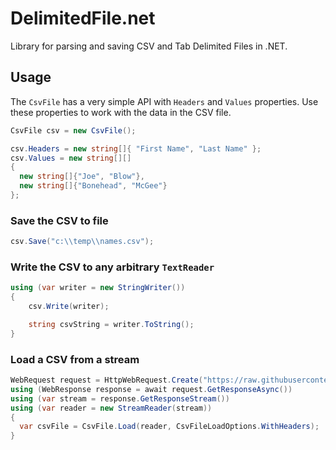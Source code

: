 # DelimitedFile.net
Library for parsing and saving CSV and Tab Delimited Files in .NET.

## Usage

The `CsvFile` has a very simple API with `Headers` and `Values` properties.  Use these properties to work with the data in the CSV file.

```C#
CsvFile csv = new CsvFile();

csv.Headers = new string[]{ "First Name", "Last Name" };
csv.Values = new string[][]
{
  new string[]{"Joe", "Blow"},
  new string[]{"Bonehead", "McGee"}
};
```

### Save the CSV to file

```C#
csv.Save("c:\\temp\\names.csv");
```

### Write the CSV to any arbitrary `TextReader`

```C#
using (var writer = new StringWriter())
{
    csv.Write(writer);

    string csvString = writer.ToString();
}
```

### Load a CSV from a  stream
```C#
WebRequest request = HttpWebRequest.Create("https://raw.githubusercontent.com/forxer/languages-list/master/src/Languages.csv");
using (WebResponse response = await request.GetResponseAsync())
using (var stream = response.GetResponseStream())
using (var reader = new StreamReader(stream))
{
  var csvFile = CsvFile.Load(reader, CsvFileLoadOptions.WithHeaders);
}
```
